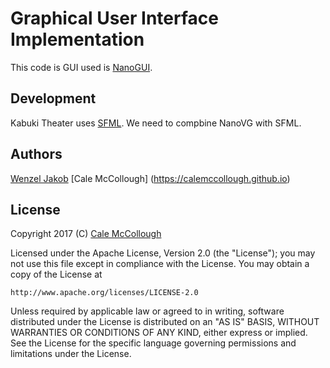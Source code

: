 # Graphical User Interface Implementation
This code is GUI used is [NanoGUI](https://github.com/wjakob/nanogui).

## Development
Kabuki Theater uses [SFML](sfml-dev.org). We need to compbine NanoVG with SFML.

## Authors
[ Wenzel Jakob](wenzel.jakob@epfl.ch)
[Cale McCollough] (https://calemccollough.github.io)

## License
Copyright 2017 (C) [Cale McCollough](mailto:calemccollough@gmail.com)

Licensed under the Apache License, Version 2.0 (the "License");
you may not use this file except in compliance with the License.
You may obtain a copy of the License at

    http://www.apache.org/licenses/LICENSE-2.0

Unless required by applicable law or agreed to in writing, software
distributed under the License is distributed on an "AS IS" BASIS,
WITHOUT WARRANTIES OR CONDITIONS OF ANY KIND, either express or implied.
See the License for the specific language governing permissions and
limitations under the License.

